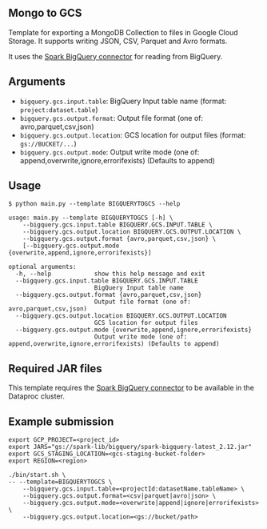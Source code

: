 ## Mongo to GCS

Template for exporting a MongoDB Collection to files in Google Cloud Storage. It supports writing JSON, CSV, Parquet and Avro formats.

It uses the [Spark BigQuery connector](https://cloud.google.com/dataproc-serverless/docs/guides/bigquery-connector-spark-example) for reading from BigQuery.

## Arguments

* `bigquery.gcs.input.table`: BigQuery Input table name (format: `project:dataset.table`)
* `bigquery.gcs.output.format`: Output file format (one of: avro,parquet,csv,json)
* `bigquery.gcs.output.location`: GCS location for output files (format: `gs://BUCKET/...`)
* `bigquery.gcs.output.mode`: Output write mode (one of: append,overwrite,ignore,errorifexists) (Defaults to append)

## Usage

```
$ python main.py --template BIGQUERYTOGCS --help

usage: main.py --template BIGQUERYTOGCS [-h] \
	--bigquery.gcs.input.table BIGQUERY.GCS.INPUT.TABLE \
	--bigquery.gcs.output.location BIGQUERY.GCS.OUTPUT.LOCATION \
	--bigquery.gcs.output.format {avro,parquet,csv,json} \
    [--bigquery.gcs.output.mode {overwrite,append,ignore,errorifexists}]

optional arguments:
  -h, --help            show this help message and exit
  --bigquery.gcs.input.table BIGQUERY.GCS.INPUT.TABLE
                        BigQuery Input table name
  --bigquery.gcs.output.format {avro,parquet,csv,json}
                        Output file format (one of: avro,parquet,csv,json)
  --bigquery.gcs.output.location BIGQUERY.GCS.OUTPUT.LOCATION
                        GCS location for output files
  --bigquery.gcs.output.mode {overwrite,append,ignore,errorifexists}
                        Output write mode (one of: append,overwrite,ignore,errorifexists) (Defaults to append)
```

## Required JAR files

This template requires the [Spark BigQuery connector](https://cloud.google.com/dataproc-serverless/docs/guides/bigquery-connector-spark-example) to be available in the Dataproc cluster.

## Example submission

```
export GCP_PROJECT=<project_id>
export JARS="gs://spark-lib/bigquery/spark-bigquery-latest_2.12.jar"
export GCS_STAGING_LOCATION=<gcs-staging-bucket-folder>
export REGION=<region>

./bin/start.sh \
-- --template=BIGQUERYTOGCS \
	--bigquery.gcs.input.table=<projectId:datasetName.tableName> \
	--bigquery.gcs.output.format=<csv|parquet|avro|json> \
	--bigquery.gcs.output.mode=<overwrite|append|ignore|errorifexists> \
	--bigquery.gcs.output.location=<gs://bucket/path>
```
